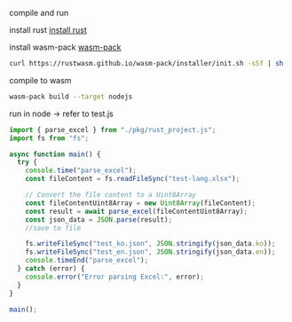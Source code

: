compile and run

install rust
[install rust](https://www.rust-lang.org/tools/install)

install wasm-pack
[wasm-pack](https://rustwasm.github.io/wasm-pack/installer/)

```bash
curl https://rustwasm.github.io/wasm-pack/installer/init.sh -sSf | sh
```

compile to wasm

```bash
wasm-pack build --target nodejs
```

run in node -> refer to test.js

```js
import { parse_excel } from "./pkg/rust_project.js";
import fs from "fs";

async function main() {
  try {
    console.time("parse_excel");
    const fileContent = fs.readFileSync("test-lang.xlsx");

    // Convert the file content to a Uint8Array
    const fileContentUint8Array = new Uint8Array(fileContent);
    const result = await parse_excel(fileContentUint8Array);
    const json_data = JSON.parse(result);
    //save to file

    fs.writeFileSync("test_ko.json", JSON.stringify(json_data.ko));
    fs.writeFileSync("test_en.json", JSON.stringify(json_data.en));
    console.timeEnd("parse_excel");
  } catch (error) {
    console.error("Error parsing Excel:", error);
  }
}

main();
```
